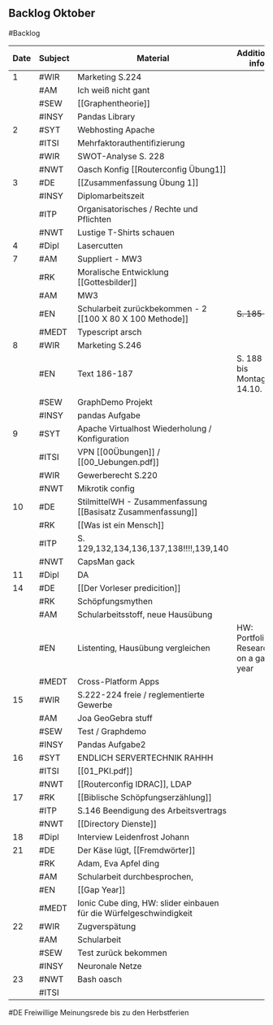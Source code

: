 ## Backlog Oktober
#Backlog

| Date | Subject | Material                                                           | Additional info                       |              |
| ---- | ------- | ------------------------------------------------------------------ | ------------------------------------- | ------------ |
| 1    | #WIR    | Marketing S.224                                                    |                                       | [ ]          |
|      | #AM     | Ich weiß nicht gant                                                |                                       | - [ ]        |
|      | #SEW    | [[Graphentheorie]]                                                 |                                       | - [ ]        |
|      | #INSY   | Pandas Library                                                     |                                       |              |
| 2    | #SYT    | Webhosting Apache                                                  |                                       |              |
|      | #ITSI   | Mehrfaktorauthentifizierung                                        |                                       |              |
|      | #WIR    | SWOT-Analyse S. 228                                                |                                       |              |
|      | #NWT    | Oasch Konfig [[Routerconfig Übung1]]                               |                                       |              |
| 3    | #DE     | [[Zusammenfassung Übung 1]]                                        |                                       |              |
|      | #INSY   | Diplomarbeitszeit                                                  |                                       |              |
|      | #ITP    | Organisatorisches / Rechte und Pflichten                           |                                       |              |
|      | #NWT    | Lustige T-Shirts schauen                                           |                                       |              |
| 4    | #Dipl   | Lasercutten                                                        |                                       |              |
| 7    | #AM     | Suppliert - MW3                                                    |                                       |              |
|      | #RK     | Moralische Entwicklung [[Gottesbilder]]                            |                                       |              |
|      | #AM     | MW3                                                                |                                       |              |
|      | #EN     | Schularbeit zurückbekommen - 2 [[100 X 80 X 100 Methode]]          | ~~S. 185 HÜ~~                         |              |
|      | #MEDT   | Typescript arsch                                                   |                                       |              |
| 8    | #WIR    | Marketing S.246                                                    |                                       |              |
|      | #EN     | Text 186-187                                                       | S. 188 HÜ bis Montag 14.10.           |              |
|      | #SEW    | GraphDemo Projekt                                                  |                                       |              |
|      | #INSY   | pandas Aufgabe                                                     |                                       |              |
| 9    | #SYT    | Apache Virtualhost Wiederholung / Konfiguration                    |                                       |              |
|      | #ITSI   | VPN [[00Übungen]] / [[00_Uebungen.pdf]]                            |                                       |              |
|      | #WIR    | Gewerberecht S.220                                                 |                                       |              |
|      | #NWT    | Mikrotik config                                                    |                                       |              |
| 10   | #DE     | StilmittelWH - Zusammenfassung [[Basisatz Zusammenfassung]]        |                                       |              |
|      | #RK     | [[Was ist ein Mensch]]                                             |                                       |              |
|      | #ITP    | S. 129,132,134,136,137,138!!!!,139,140                             |                                       |              |
|      | #NWT    | CapsMan gack                                                       |                                       |              |
| 11   | #Dipl   | DA                                                                 |                                       |              |
| 14   | #DE     | [[Der Vorleser predicition]]                                       |                                       |              |
|      | #RK     | Schöpfungsmythen                                                   |                                       |              |
|      | #AM     | Schularbeitsstoff, neue Hausübung                                  |                                       |              |
|      | #EN     | Listenting, Hausübung vergleichen                                  | HW: Portfolio: Research on a gap year | [[Gap Year]] |
|      | #MEDT   | Cross-Platform Apps                                                |                                       |              |
| 15   | #WIR    | S.222-224 freie / reglementierte Gewerbe                           |                                       |              |
|      | #AM     | Joa GeoGebra stuff                                                 |                                       |              |
|      | #SEW    | Test / Graphdemo                                                   |                                       |              |
|      | #INSY   | Pandas Aufgabe2                                                    |                                       |              |
| 16   | #SYT    | ENDLICH SERVERTECHNIK RAHHH                                        |                                       |              |
|      | #ITSI   | [[01_PKI.pdf]]                                                     |                                       |              |
|      | #NWT    | [[Routerconfig IDRAC]], LDAP                                       |                                       |              |
| 17   | #RK     | [[Biblische Schöpfungserzählung]]                                  |                                       |              |
|      | #ITP    | S.146 Beendigung des Arbeitsvertrags                               |                                       |              |
|      | #NWT    | [[Directory Dienste]]                                              |                                       |              |
| 18   | #Dipl   | Interview Leidenfrost Johann                                       |                                       |              |
| 21   | #DE     | Der Käse lügt, [[Fremdwörter]]                                     |                                       |              |
|      | #RK     | Adam, Eva Apfel ding                                               |                                       |              |
|      | #AM     | Schularbeit durchbesprochen,                                       |                                       |              |
|      | #EN     | [[Gap Year]]                                                       |                                       |              |
|      | #MEDT   | Ionic Cube ding, HW: slider einbauen für die Würfelgeschwindigkeit |                                       |              |
| 22   | #WIR    | Zugverspätung                                                      |                                       |              |
|      | #AM     | Schularbeit                                                        |                                       |              |
|      | #SEW    | Test zurück bekommen                                               |                                       |              |
|      | #INSY   | Neuronale Netze                                                    |                                       |              |
| 23   | #NWT    | Bash oasch                                                         |                                       |              |
|      | #ITSI   |                                                                    |                                       |              |
#DE Freiwillige Meinungsrede bis zu den Herbstferien

